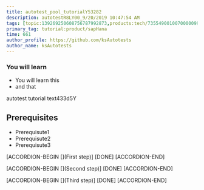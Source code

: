 ```yaml
---
title: autotest_pool_tutorialY53282
description: autotestR8LY00_9/20/2019 10:47:54 AM
tags: [topic:139269250608756787992873,products:tech/73554900100700000996,tutorial:experience/advanced]
primary_tag: tutorial:product/sapHana
time: 661
author_profile: https://github.com/ksAutotests
author_name: ksAutotests
---
```

### You will learn
- You will learn this
- and that

autotest tutorial text433d5Y

## Prerequisites
- Prerequisute1
- Prerequisute2
- Prerequisute3

[ACCORDION-BEGIN [](First step)]
[DONE]
[ACCORDION-END]

[ACCORDION-BEGIN [](Second step)]
[DONE]
[ACCORDION-END]

[ACCORDION-BEGIN [](Third step)]
[DONE]
[ACCORDION-END]

